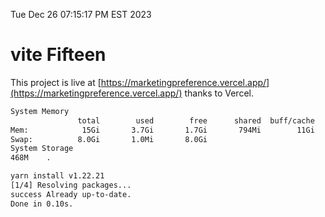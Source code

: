 Tue Dec 26 07:15:17 PM EST 2023

# vite Fifteen


This project is live at [https://marketingpreference.vercel.app/](https://marketingpreference.vercel.app/) thanks to Vercel.

```bash
System Memory
               total        used        free      shared  buff/cache   available
Mem:            15Gi       3.7Gi       1.7Gi       794Mi        11Gi        11Gi
Swap:          8.0Gi       1.0Mi       8.0Gi
System Storage
468M	.
```
```bash
yarn install v1.22.21
[1/4] Resolving packages...
success Already up-to-date.
Done in 0.10s.
```

